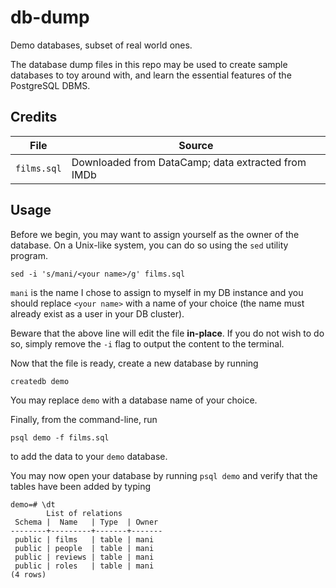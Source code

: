 # db-dump
Demo databases, subset of real world ones.

The database dump files in this repo may be used to create
sample databases to toy around with, and learn the essential
features of the PostgreSQL DBMS.

## Credits
| File        	| Source                                              	|
|-------------	|-----------------------------------------------------	|
| `films.sql` 	| Downloaded from DataCamp; data extracted from IMDb 	|

## Usage
Before we begin, you may want to assign yourself
as the owner of the database.
On a Unix-like system, you can do so using the `sed` utility program.

```shell
sed -i 's/mani/<your name>/g' films.sql
```

`mani` is the name I chose to assign to myself in my DB instance and 
you should replace `<your name>` with a name of your choice (the name must
already exist as a user in your DB cluster).

Beware that the above line will edit the file **in-place**. If you do
not wish to do so, simply remove the `-i` flag to output the content to
the terminal.

Now that the file is ready, create a new database by running

```
createdb demo
```

You may replace `demo` with a database name of your choice.

Finally, from the command-line, run
```
psql demo -f films.sql
```
to add the data to your `demo` database.

You may now open your database by running `psql demo` and verify that the 
tables have been added by typing
```
demo=# \dt
        List of relations
 Schema |  Name   | Type  | Owner 
--------+---------+-------+-------
 public | films   | table | mani
 public | people  | table | mani
 public | reviews | table | mani
 public | roles   | table | mani
(4 rows)
```
